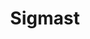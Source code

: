 ---
title: Sigmast
image: /public/sigmast/logo2.png
tags:
  - Linux
  - C++
  - SQL
  - Testing
  - Telecomm
link: sigmast
---
